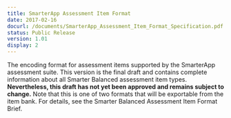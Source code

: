 ```yaml
---
title: SmarterApp Assessment Item Format
date: 2017-02-16
docurl: /documents/SmarterApp_Assessment_Item_Format_Specification.pdf
status: Public Release
version: 1.01
display: 2
---
```

The encoding format for assessment items supported by the SmarterApp assessment suite. This version is the final draft and contains complete information about all Smarter Balanced assessment item types. <strong>Nevertheless, this draft has not yet been approved and remains subject to change.</strong> Note that this is one of two formats that will be exportable from the item bank. For details, see the Smarter Balanced Assessment Item Format Brief.

